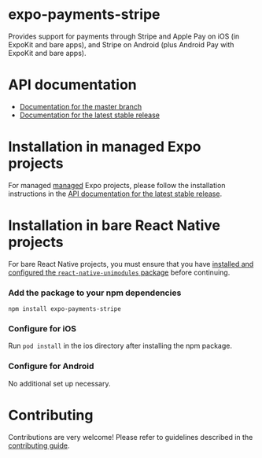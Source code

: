 # expo-payments-stripe

Provides support for payments through Stripe and Apple Pay on iOS (in ExpoKit and bare apps), and Stripe on Android (plus Android Pay with ExpoKit and bare apps).

# API documentation

- [Documentation for the master branch](https://github.com/expo/expo/blob/master/docs/pages/versions/unversioned/sdk/payments.md)
- [Documentation for the latest stable release](https://docs.expo.io/versions/latest/sdk/payments/)

# Installation in managed Expo projects

For managed [managed](https://docs.expo.io/versions/latest/introduction/managed-vs-bare/) Expo projects, please follow the installation instructions in the [API documentation for the latest stable release](#api-documentation).

# Installation in bare React Native projects

For bare React Native projects, you must ensure that you have [installed and configured the `react-native-unimodules` package](https://github.com/unimodules/react-native-unimodules) before continuing.

### Add the package to your npm dependencies

```
npm install expo-payments-stripe
```

### Configure for iOS

Run `pod install` in the ios directory after installing the npm package.

### Configure for Android

No additional set up necessary.

# Contributing

Contributions are very welcome! Please refer to guidelines described in the [contributing guide]( https://github.com/expo/expo#contributing).
